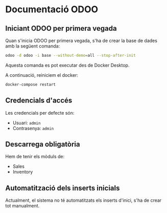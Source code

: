 # Documentació ODOO
## Iniciant ODOO per primera vegada

Quan s'inicia ODOO per primera vegada, s'ha de crear la base de dades amb la següent comanda:

```bash
odoo -d odoo -i base --without-demo=all --stop-after-init
```

Aquesta comanda es pot executar des de Docker Desktop.

A continuació, reiniciem el docker:

```bash
docker-compose restart
```

## Credencials d'accés

Les credencials per defecte són:

- Usuari: `admin`
- Contrasenya: `admin`

## Descarrega obligatòria

Hem de tenir els mòduls de:
- Sales
- Inventory

## Automatització dels inserts inicials

Actualment, el sistema no té automatitzats els inserts d'inici, s'ha de crear tot manualment.